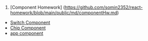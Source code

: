 1. [Component Homework] 
   (https://github.com/somin2352/react-homework/blob/main/public/md/componentHw.md)

- [Switch Component](https://github.com/somin2352/react-homework/blob/main/public/components/switch.ts)
- [Chip Component](https://github.com/somin2352/react-homework/blob/main/public/components/chip.ts)
- [app component](https://github.com/somin2352/react-homework/blob/main/public/components/app.ts)
